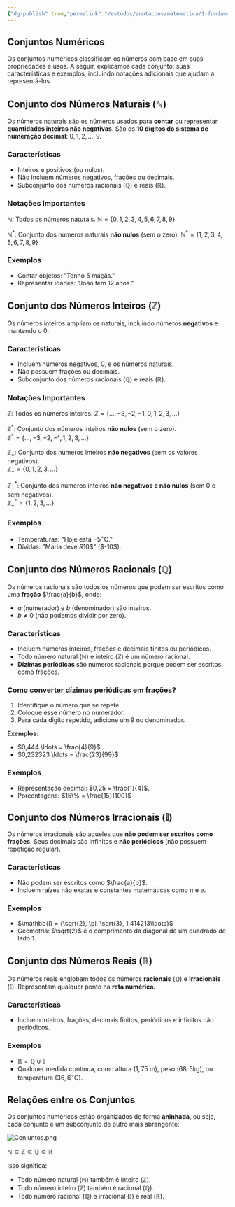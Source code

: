 ```yaml
---
{"dg-publish":true,"permalink":"/estudos/anotacoes/matematica/1-fundamental-1/1-numeros/1-5-conjuntos-numericos/"}
---
```


## Conjuntos Numéricos

Os conjuntos numéricos classificam os números com base em suas propriedades e usos. A seguir, explicamos cada conjunto, suas características e exemplos, incluindo notações adicionais que ajudam a representá-los.

## Conjunto dos Números Naturais ($\mathbb{N}$)

Os números naturais são os números usados para **contar** ou representar **quantidades inteiras não negativas**. São os **10 dígitos do sistema de numeração decimal**: $0, 1, 2, \ldots, 9$.

### Características

- Inteiros e positivos (ou nulos).
- Não incluem números negativos, frações ou decimais.
- Subconjunto dos números racionais ($\mathbb{Q}$) e reais ($\mathbb{R}$).

### Notações Importantes

$\mathbb{N}$: Todos os números naturais.
$\mathbb{N} = \{ 0, 1, 2, 3, 4, 5, 6, 7, 8, 9 \}$

$\mathbb{N}^*$: Conjunto dos números naturais **não nulos** (sem o zero).
$\mathbb{N}^* = \{ 1, 2, 3, 4, 5, 6, 7, 8, 9 \}$

### Exemplos

- Contar objetos: "Tenho 5 maçãs."
- Representar idades: "João tem 12 anos."

## Conjunto dos Números Inteiros ($\mathbb{Z}$)

Os números inteiros ampliam os naturais, incluindo números **negativos** e mantendo o $0$.

### Características

- Incluem números negativos, $0$, e os números naturais.
- Não possuem frações ou decimais.
- Subconjunto dos números racionais ($\mathbb{Q}$) e reais ($\mathbb{R}$).

### Notações Importantes

$\mathbb{Z}$: Todos os números inteiros.
$\mathbb{Z} = \{ \ldots, -3, -2, -1, 0, 1, 2, 3, \ldots \}$

$\mathbb{Z}^*$: Conjunto dos números inteiros **não nulos** (sem o zero).  
$\mathbb{Z}^* = \{ \ldots, -3, -2, -1, 1, 2, 3, \ldots \}$

$\mathbb{Z}_+$: Conjunto dos números inteiros **não negativos** (sem os valores negativos).  
$\mathbb{Z}_+ = \{ 0, 1, 2, 3, \ldots \}$

$\mathbb{Z}_+^*$: Conjunto dos números inteiros **não negativos e não nulos** (sem $0$ e sem negativos).  
$\mathbb{Z}_+^* = \{ 1, 2, 3, \ldots \}$

### Exemplos

- Temperaturas: "Hoje está $-5^\circ$C."
- Dívidas: "Maria deve $R$10$" ($-10$).

## Conjunto dos Números Racionais ($\mathbb{Q}$)

Os números racionais são todos os números que podem ser escritos como uma **fração** $\frac{a}{b}$, onde:

- $a$ (numerador) e $b$ (denominador) são inteiros.
- $b \neq 0$ (não podemos dividir por zero).

### Características

- Incluem números inteiros, frações e decimais finitos ou periódicos.
- Todo número natural ($\mathbb{N}$) e inteiro ($\mathbb{Z}$) é um número racional.
- **Dízimas periódicas** são números racionais porque podem ser escritos como frações.

### Como converter dízimas periódicas em frações?

1. Identifique o número que se repete.
2. Coloque esse número no numerador.
3. Para cada dígito repetido, adicione um $9$ no denominador.

**Exemplos:**

- $0,444 \ldots = \frac{4}{9}$
- $0,232323 \ldots = \frac{23}{99}$

### Exemplos

- Representação decimal: $0,25 = \frac{1}{4}$.
- Porcentagens: $15\% = \frac{15}{100}$

## Conjunto dos Números Irracionais ($\mathbb{I}$)

Os números irracionais são aqueles que **não podem ser escritos como frações**. Seus decimais são infinitos e **não periódicos** (não possuem repetição regular).

### Características

- Não podem ser escritos como $\frac{a}{b}$.
- Incluem raízes não exatas e constantes matemáticas como $\pi$ e $e$.

### Exemplos

- $\mathbb{I} = {\sqrt{2}, \pi, \sqrt{3}, 1,414213\ldots}$
- Geometria: $\sqrt{2}$ é o comprimento da diagonal de um quadrado de lado $1$.

## Conjunto dos Números Reais ($\mathbb{R}$)

Os números reais englobam todos os números **racionais** ($\mathbb{Q}$) e **irracionais** ($\mathbb{I}$). Representam qualquer ponto na **reta numérica**.

### Características

- Incluem inteiros, frações, decimais finitos, periódicos e infinitos não periódicos.

### Exemplos

- $\mathbb{R} = {\mathbb{Q} \cup \mathbb{I}}$
- Qualquer medida contínua, como altura ($1,75$ m), peso ($68,5 \text{kg}$), ou temperatura ($36,6^\circ \text{C}$).

## Relações entre os Conjuntos

Os conjuntos numéricos estão organizados de forma **aninhada**, ou seja, cada conjunto é um subconjunto de outro mais abrangente:

![Conjuntos.png](/img/user/assets/Notas/Matem%C3%A1tica%20e%20Natureza/1.%20Fundamental%201/1.%20N%C3%BAmeros/1.4.%20Conjuntos%20num%C3%A9ricos/Conjuntos.png)

$\mathbb{N} \subset \mathbb{Z} \subset \mathbb{Q} \subset \mathbb{R}$

Isso significa:

- Todo número natural ($\mathbb{N}$) também é inteiro ($\mathbb{Z}$).
- Todo número inteiro ($\mathbb{Z}$) também é racional ($\mathbb{Q}$).
- Todo número racional ($\mathbb{Q}$) e irracional ($\mathbb{I}$) é real ($\mathbb{R}$).
